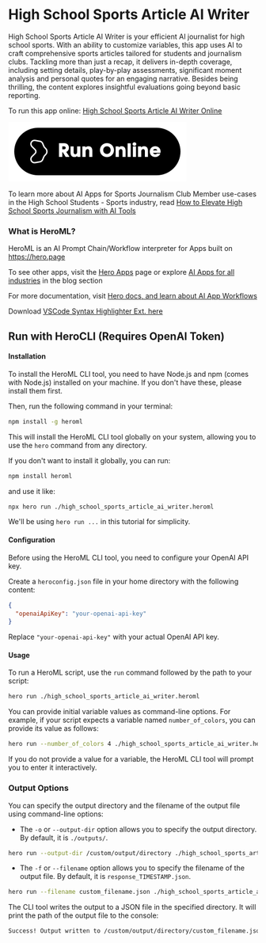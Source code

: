 # High School Sports Article AI Writer

High School Sports Article AI Writer is your efficient AI journalist for high school sports. With an ability to customize variables, this app uses AI to craft comprehensive sports articles tailored for students and journalism clubs. Tackling more than just a recap, it delivers in-depth coverage, including setting details, play-by-play assessments, significant moment analysis and personal quotes for an engaging narrative. Besides being thrilling, the content explores insightful evaluations going beyond basic reporting.

To run this app online: [High School Sports Article AI Writer Online](https://hero.page/app/high-school-sports-article-ai-writer-ai-powered-high-school-sports-journalism/81Xqy2B7MUYAUq3diSuN)

[![Run High School Sports Article AI Writer Online](/assets/run.svg)](https://hero.page/app/high-school-sports-article-ai-writer-ai-powered-high-school-sports-journalism/81Xqy2B7MUYAUq3diSuN)

To learn more about AI Apps for Sports Journalism Club Member use-cases in the High School Students - Sports industry, read [How to Elevate High School Sports Journalism with AI Tools](https://hero.page/blog/ai/high-school-students-sports/how-to-elevate-high-school-sports-journalism-with-ai-tools/170972)

### What is HeroML?
HeroML is an AI Prompt Chain/Workflow interpreter for Apps built on https://hero.page 

To see other apps, visit the [Hero Apps](https://hero.page/apps) page or explore [AI Apps for all industries](https://hero.page/blog) in the blog section

For more documentation, visit [Hero docs, and learn about AI App Workflows](https://hero.page/tutorials/introduction-to-heroml)

Download [VSCode Syntax Highlighter Ext. here](https://marketplace.visualstudio.com/items?itemName=hero-page.heroml)

## Run with HeroCLI (Requires OpenAI Token)

#### Installation

To install the HeroML CLI tool, you need to have Node.js and npm (comes with Node.js) installed on your machine. If you don't have these, please install them first. 

Then, run the following command in your terminal:

```bash
npm install -g heroml
```

This will install the HeroML CLI tool globally on your system, allowing you to use the `hero` command from any directory.

If you don't want to install it globally, you can run:

```bash
npm install heroml
```

and use it like:

```bash
npx hero run ./high_school_sports_article_ai_writer.heroml
```

We'll be using `hero run ...` in this tutorial for simplicity.

#### Configuration

Before using the HeroML CLI tool, you need to configure your OpenAI API key. 

Create a `heroconfig.json` file in your home directory with the following content:

```json
{
  "openaiApiKey": "your-openai-api-key"
}
```

Replace `"your-openai-api-key"` with your actual OpenAI API key.

#### Usage

To run a HeroML script, use the `run` command followed by the path to your script:

```bash
hero run ./high_school_sports_article_ai_writer.heroml
```

You can provide initial variable values as command-line options. For example, if your script expects a variable named `number_of_colors`, you can provide its value as follows:

```bash
hero run --number_of_colors 4 ./high_school_sports_article_ai_writer.heroml
```

If you do not provide a value for a variable, the HeroML CLI tool will prompt you to enter it interactively.

### Output Options

You can specify the output directory and the filename of the output file using command-line options:

- The `-o` or `--output-dir` option allows you to specify the output directory. By default, it is `./outputs/`.

```bash
hero run --output-dir /custom/output/directory ./high_school_sports_article_ai_writer.heroml
```

- The `-f` or `--filename` option allows you to specify the filename of the output file. By default, it is `response_TIMESTAMP.json`.

```bash
hero run --filename custom_filename.json ./high_school_sports_article_ai_writer.heroml
```

The CLI tool writes the output to a JSON file in the specified directory. It will print the path of the output file to the console:

```bash
Success! Output written to /custom/output/directory/custom_filename.json
```

